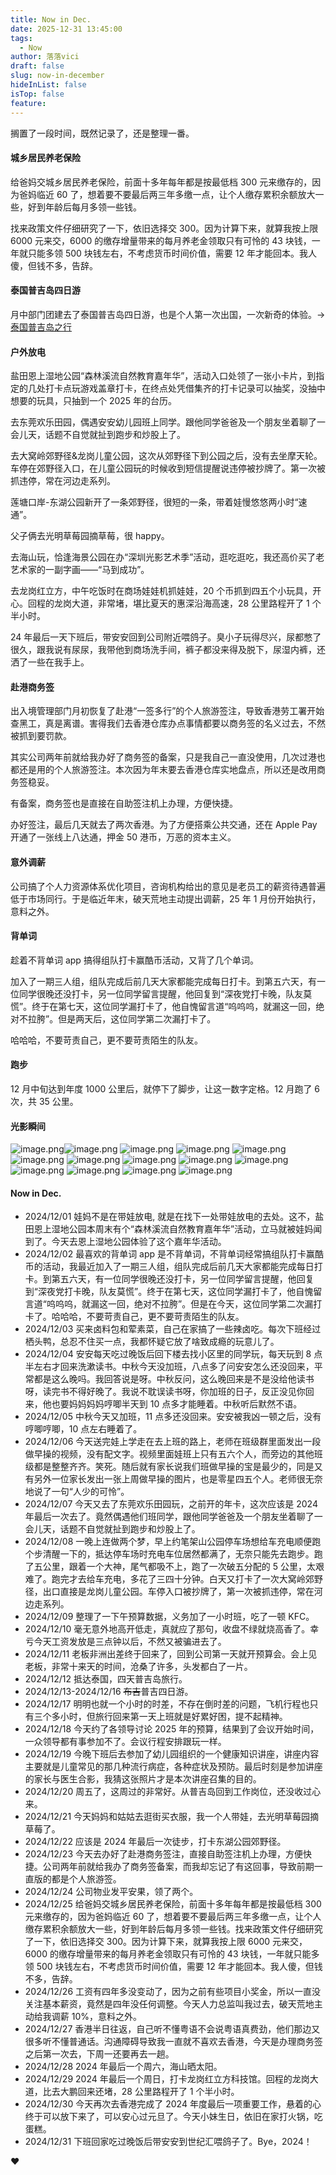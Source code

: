 ```yaml
---
title: Now in Dec.
date: 2025-12-31 13:45:00
tags:
  - Now
author: 落落vici
draft: false
slug: now-in-december
hideInList: false
isTop: false
feature:
---
```

搁置了一段时间，既然记录了，还是整理一番。

#### 城乡居民养老保险
给爸妈交城乡居民养老保险，前面十多年每年都是按最低档 300 元来缴存的，因为爸妈临近 60 了，想着要不要最后两三年多缴一点，让个人缴存累积余额放大一些，好到年龄后每月多领一些钱。

找来政策文件仔细研究了一下，依旧选择交 300。因为计算下来，就算我按上限 6000 元来交，6000 的缴存增量带来的每月养老金领取只有可怜的 43 块钱，一年就只能多领 500 块钱左右，不考虑货币时间价值，需要 12 年才能回本。我人傻，但钱不多，告辞。

#### 泰国普吉岛四日游
月中部门团建去了泰国普吉岛四日游，也是个人第一次出国，一次新奇的体验。→ [泰国普吉岛之行](https://hux.ink/posts/travel-to-phuket/)

#### 户外放电
盐田恩上湿地公园“森林溪流自然教育嘉年华”，活动入口处领了一张小卡片，到指定的几处打卡点玩游戏盖章打卡，在终点处凭借集齐的打卡记录可以抽奖，没抽中想要的玩具，只抽到一个 2025 年的台历。

去东莞欢乐田园，偶遇安安幼儿园班上同学。跟他同学爸爸及一个朋友坐着聊了一会儿天，话题不自觉就扯到跑步和炒股上了。

去大窝岭郊野径&龙岗儿童公园，这次从郊野径下到公园之后，没有去坐摩天轮。车停在郊野径入口，在儿童公园玩的时候收到短信提醒说违停被抄牌了。第一次被抓违停，常在河边走系列。

莲塘口岸-东湖公园新开了一条郊野径，很短的一条，带着娃慢悠悠两小时“速通”。

父子俩去光明草莓园摘草莓，很 happy。

去海山玩，恰逢海景公园在办“深圳光影艺术季”活动，逛吃逛吃，我还高价买了老艺术家的一副字画——“马到成功”。

去龙岗红立方，中午吃饭时在商场娃娃机抓娃娃，20 个币抓到四五个小玩具，开心。回程的龙岗大道，非常堵，堪比夏天的惠深沿海高速，28 公里路程开了 1 个半小时。 

24 年最后一天下班后，带安安回到公司附近喂鸽子。臭小子玩得尽兴，尿都憋了很久，跟我说有尿尿，我带他到商场洗手间，裤子都没来得及脱下，尿湿内裤，还洒了一些在我手上。

#### 赴港商务签
出入境管理部门月初恢复了赴港“一签多行”的个人旅游签注，导致香港劳工署开始查黑工，真是离谱。害得我们去香港仓库办点事情都要以商务签的名义过去，不然被抓到要罚款。

其实公司两年前就给我办好了商务签的备案，只是我自己一直没使用，几次过港也都还是用的个人旅游签注。本次因为年末要去香港仓库实地盘点，所以还是改用商务签稳妥。

有备案，商务签也是直接在自助签注机上办理，方便快捷。

办好签注，最后几天就去了两次香港。为了方便搭乘公共交通，还在 Apple Pay 开通了一张线上八达通，押金 50 港币，万恶的资本主义。

#### 意外调薪
公司搞了个人力资源体系优化项目，咨询机构给出的意见是老员工的薪资待遇普遍低于市场同行。于是临近年末，破天荒地主动提出调薪，25 年 1 月份开始执行，意料之外。

#### 背单词
趁着不背单词 app 搞得组队打卡赢酷币活动，又背了几个单词。

加入了一期三人组，组队完成后前几天大家都能完成每日打卡。到第五六天，有一位同学很晚还没打卡，另一位同学留言提醒，他回复到“深夜党打卡晚，队友莫慌”。终于在第七天，这位同学漏打卡了，他自愧留言道“呜呜呜，就漏这一回，绝对不拉胯”。但是两天后，这位同学第二次漏打卡了。

哈哈哈，不要苛责自己，更不要苛责陌生的队友。

#### 跑步
12 月中旬达到年度 1000 公里后，就停下了脚步，让这一数字定格。12 月跑了 6 次，共 35 公里。

#### 光影瞬间
![image.png](https://img.hux.ink/image/2025/01/202501081358057.png)![image.png](https://img.hux.ink/image/2025/01/202501081400058.png)
![image.png](https://img.hux.ink/image/2025/01/202501081401243.png)
![image.png](https://img.hux.ink/image/2025/01/202501081402446.png)
![image.png](https://img.hux.ink/image/2025/01/202501081404674.png)
![image.png](https://img.hux.ink/image/2025/01/202501081405069.png)
![image.png](https://img.hux.ink/image/2025/01/202501081405047.png)
![image.png](https://img.hux.ink/image/2025/01/202501081406360.png)
![image.png](https://img.hux.ink/image/2025/01/202501081406008.png)
![image.png](https://img.hux.ink/image/2025/01/202501081407992.png)
![image.png](https://img.hux.ink/image/2025/01/202501081407817.png)
![image.png](https://img.hux.ink/image/2025/01/202501081407658.png)
![image.png](https://img.hux.ink/image/2025/01/202501081408340.png)
![image.png](https://img.hux.ink/image/2025/01/202501081409285.png)

#### Now in Dec.
- 2024/12/01 娃妈不是在带娃放电, 就是在找下一处带娃放电的去处。这不，盐田恩上湿地公园本周末有个“森林溪流自然教育嘉年华”活动，立马就被娃妈闻到了。今天去恩上湿地公园体验了这个嘉年华活动。
- 2024/12/02 最喜欢的背单词 app 是不背单词，不背单词经常搞组队打卡赢酷币的活动，我最近加入了一期三人组，组队完成后前几天大家都能完成每日打卡。到第五六天，有一位同学很晚还没打卡，另一位同学留言提醒，他回复到“深夜党打卡晚，队友莫慌”。终于在第七天，这位同学漏打卡了，他自愧留言道“呜呜呜，就漏这一回，绝对不拉胯”。但是在今天，这位同学第二次漏打卡了。哈哈哈，不要苛责自己，更不要苛责陌生的队友。
- 2024/12/03 买来卤料包和荤素菜，自己在家搞了一些辣卤吃。每次下班经过栖头鸭，总忍不住买一点，我都怀疑它放了啥致成瘾的玩意儿了。 
- 2024/12/04 安安每天吃过晚饭后回下楼去找小区里的同学玩，每天玩到 8 点半左右才回来洗漱读书。中秋今天没加班，八点多了问安安怎么还没回来，平常都是这么晚吗。我回答说是呀。中秋反问，这么晚回来是不是没给他读书呀，读完书不得好晚了。我说不耽误读书呀，你加班的日子，反正没见你回来，他也要妈妈妈妈哼唧半天到 10 点多才能睡着。中秋听后默然不语。
- 2024/12/05 中秋今天又加班，11 点多还没回来。安安被我凶一顿之后，没有哼唧哼唧，10 点左右睡着了。
- 2024/12/06 今天送完娃上学走在去上班的路上，老师在班级群里面发出一段做早操的视频，没有配文字。视频里面娃班上只有五六个人，而旁边的其他班级都是整整齐齐。笑死。随后就有家长说我们班做早操的宝是最少的，同是又有另外一位家长发出一张上周做早操的图片，也是零星四五个人。老师很无奈地说了一句“人少的可怜”。
- 2024/12/07 今天又去了东莞欢乐田园玩，之前开的年卡，这次应该是 2024 年最后一次去了。竟然偶遇他们班同学，跟他同学爸爸及一个朋友坐着聊了一会儿天，话题不自觉就扯到跑步和炒股上了。
- 2024/12/08 一晚上连做两个梦，早上约笔架山公园停车场想给车充电顺便跑个步清醒一下的，抵达停车场时充电车位居然都满了，无奈只能先去跑步。跑了五公里，跟着一个大神，尾气都吸不上，跑了一次破五分配的 5 公里，太艰难了。跑完才去给车充电，多花了三四十分钟。白天又打卡了一次大窝岭郊野径，出口直接是龙岗儿童公园。车停入口被抄牌了，第一次被抓违停，常在河边走系列。
- 2024/12/09 整理了一下午预算数据，义务加了一小时班，吃了一顿 KFC。 
- 2024/12/10 毫无意外地高开低走，真就应了那句，收盘不绿就烧高香了。幸亏今天工资发放是三点钟以后，不然又被骗进去了。 
- 2024/12/11 老板非洲出差终于回来了，回到公司第一天就开预算会。会上见老板，非常十来天的时间，沧桑了许多，头发都白了一片。 
- 2024/12/12 抵达泰国，四天普吉岛旅行。
- 2024/12/13-2024/12/16 ~~布吉~~普吉四日游。 
- 2024/12/17 明明也就一个小时的时差，不存在倒时差的问题，飞机行程也只有三个多小时，但旅行回来第一天上班就是好累好困，提不起精神。
- 2024/12/18 今天约了各领导讨论 2025 年的预算，结果到了会议开始时间，一众领导都有事参加不了。会议行程安排跟玩一样。 
- 2024/12/19 今晚下班后去参加了幼儿园组织的一个健康知识讲座，讲座内容主要就是儿童常见的那几种流行病症，各种症状及预防。最后时刻是参加讲座的家长与医生合影，我猜这张照片才是本次讲座召集的目的。
- 2024/12/20 周五了，这周过的非常好。从普吉岛回到工作岗位，还没收过心来。 
- 2024/12/21 今天妈妈和姑姑去逛街买衣服，我一个人带娃，去光明草莓园摘草莓了。 
- 2024/12/22 应该是 2024 年最后一次徒步，打卡东湖公园郊野径。
- 2024/12/23 今天去办好了赴港商务签注，直接自助签注机上办理，方便快捷。公司两年前就给我办了商务签备案，而我却忘记了有这回事，导致前期一直版的都是个人旅游签。
- 2024/12/24 公司物业发平安果，领了两个。 
- 2024/12/25 给爸妈交城乡居民养老保险，前面十多年每年都是按最低档 300 元来缴存的，因为爸妈临近 60 了，想着要不要最后两三年多缴一点，让个人缴存累积余额放大一些，好到年龄后每月多领一些钱。找来政策文件仔细研究了一下，依旧选择交 300。因为计算下来，就算我按上限 6000 元来交，6000 的缴存增量带来的每月养老金领取只有可怜的 43 块钱，一年就只能多领 500 块钱左右，不考虑货币时间价值，需要 12 年才能回本。我人傻，但钱不多，告辞。
- 2024/12/26 工资有四年多没变动了，因为之前有些项目小奖金，所以一直没关注基本薪资，竟然是四年没任何调整。今天人力总监叫我过去，破天荒地主动给我调薪 10%，意料之外。
- 2024/12/27 香港半日往返，自己听不懂粤语不会说粤语真费劲，他们那边又很多听不懂普通话。沟通障碍导致我一直就不喜欢去香港，今天是办理商务签之后第一次去，下周一还要再去一趟。
- 2024/12/28 2024 年最后一个周六，海山晒太阳。
- 2024/12/29 2024 年最后一个周日，打卡龙岗红立方科技馆。回程的龙岗大道，比去大鹏回来还堵，28 公里路程开了 1 个半小时。 
- 2024/12/30 今天再次去香港完成了 2024 年度最后一项重要工作，悬着的心终于可以放下来了，可以安心过元旦了。今天小妹生日，依旧在家打火锅，吃蛋糕。 
- 2024/12/31 下班回家吃过晚饭后带安安到世纪汇喂鸽子了。Bye，2024！

❤
